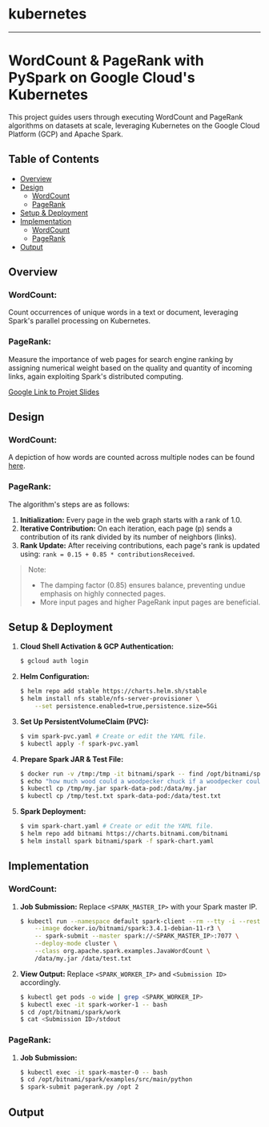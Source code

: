 # kubernetes

---

# WordCount & PageRank with PySpark on Google Cloud's Kubernetes

This project guides users through executing WordCount and PageRank algorithms on datasets at scale, leveraging Kubernetes on the Google Cloud Platform (GCP) and Apache Spark.

## Table of Contents
- [Overview](#overview)
- [Design](#design)
  - [WordCount](#wordcount)
  - [PageRank](#pagerank)
- [Setup & Deployment](#setup--deployment)
- [Implementation](#implementation)
  - [WordCount](#wordcount-1)
  - [PageRank](#pagerank-1)
- [Output](#output)

## Overview

### WordCount:
Count occurrences of unique words in a text or document, leveraging Spark's parallel processing on Kubernetes.

### PageRank:
Measure the importance of web pages for search engine ranking by assigning numerical weight based on the quality and quantity of incoming links, again exploiting Spark's distributed computing.

[Google Link to  Projet Slides
](https://docs.google.com/presentation/d/19n0YFq1dNQsQ5LL-fQSGOzUIfEkzqi6xCx_GWUOqCMU/edit#slide=id.g2424becd044_0_261)
## Design

### WordCount:
A depiction of how words are counted across multiple nodes can be found [here](image_link).

### PageRank:

The algorithm's steps are as follows:
1. **Initialization:** Every page in the web graph starts with a rank of 1.0.
2. **Iterative Contribution:** On each iteration, each page (p) sends a contribution of its rank divided by its number of neighbors (links).
3. **Rank Update:** After receiving contributions, each page's rank is updated using: `rank = 0.15 + 0.85 * contributionsReceived`.

> Note:
> - The damping factor (0.85) ensures balance, preventing undue emphasis on highly connected pages.
> - More input pages and higher PageRank input pages are beneficial.

## Setup & Deployment

1. **Cloud Shell Activation & GCP Authentication:**
    ```bash
    $ gcloud auth login
    ```

2. **Helm Configuration:**
    ```bash
    $ helm repo add stable https://charts.helm.sh/stable
    $ helm install nfs stable/nfs-server-provisioner \
        --set persistence.enabled=true,persistence.size=5Gi
    ```

3. **Set Up PersistentVolumeClaim (PVC):**
    ```bash
    $ vim spark-pvc.yaml # Create or edit the YAML file.
    $ kubectl apply -f spark-pvc.yaml
    ```

4. **Prepare Spark JAR & Test File:**
    ```bash
    $ docker run -v /tmp:/tmp -it bitnami/spark -- find /opt/bitnami/spark/examples/jars/ -name spark-examples* -exec cp {} /tmp/my.jar \;
    $ echo "how much wood could a woodpecker chuck if a woodpecker could chuck wood" > /tmp/test.txt
    $ kubectl cp /tmp/my.jar spark-data-pod:/data/my.jar
    $ kubectl cp /tmp/test.txt spark-data-pod:/data/test.txt
    ```

5. **Spark Deployment:**
    ```bash
    $ vim spark-chart.yaml # Create or edit the YAML file.
    $ helm repo add bitnami https://charts.bitnami.com/bitnami
    $ helm install spark bitnami/spark -f spark-chart.yaml
    ```

## Implementation

### WordCount:

1. **Job Submission:**
    Replace `<SPARK_MASTER_IP>` with your Spark master IP.
    ```bash
    $ kubectl run --namespace default spark-client --rm --tty -i --restart='Never' \
        --image docker.io/bitnami/spark:3.4.1-debian-11-r3 \
        -- spark-submit --master spark://<SPARK_MASTER_IP>:7077 \
        --deploy-mode cluster \
        --class org.apache.spark.examples.JavaWordCount \
        /data/my.jar /data/test.txt
    ```

2. **View Output:**
    Replace `<SPARK_WORKER_IP>` and `<Submission ID>` accordingly.
    ```bash
    $ kubectl get pods -o wide | grep <SPARK_WORKER_IP>
    $ kubectl exec -it spark-worker-1 -- bash
    $ cd /opt/bitnami/spark/work
    $ cat <Submission ID>/stdout
    ```

### PageRank:

1. **Job Submission:**
    ```bash
    $ kubectl exec -it spark-master-0 -- bash
    $ cd /opt/bitnami/spark/examples/src/main/python
    $ spark-submit pagerank.py /opt 2
    ```

## Output

